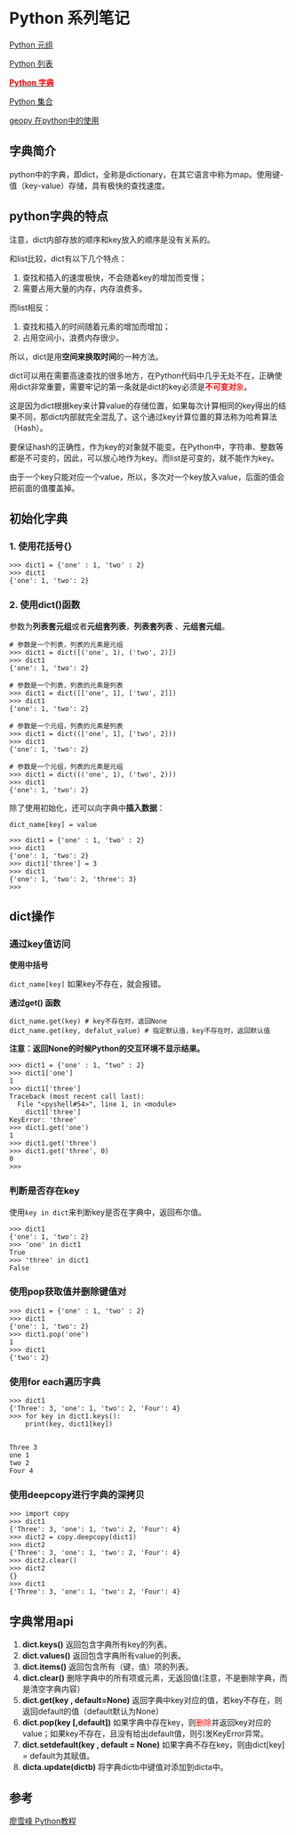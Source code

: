 # Python 系列笔记

[Python 元组](https://github.com/YoungBear/MyBlog/blob/master/md_files/python/md_files/python_tuple.md)

[Python 列表](https://github.com/YoungBear/MyBlog/blob/master/md_files/python/md_files/python_list.md)

[<font color=red>**Python 字典**</font>](https://github.com/YoungBear/MyBlog/blob/master/md_files/python/md_files/python_dict.md)

[Python 集合](https://github.com/YoungBear/MyBlog/blob/master/md_files/python/md_files/python_set.md)

[geopy 在python中的使用](https://github.com/YoungBear/MyBlog/blob/master/md_files/python/geopy.md)

## 字典简介

python中的字典，即dict，全称是dictionary，在其它语言中称为map。使用键-值（key-value）存储，具有极快的查找速度。

## python字典的特点

注意，dict内部存放的顺序和key放入的顺序是没有关系的。

和list比较，dict有以下几个特点：

1. 查找和插入的速度极快，不会随着key的增加而变慢；
2. 需要占用大量的内存，内存浪费多。

而list相反：

1. 查找和插入的时间随着元素的增加而增加；
2. 占用空间小，浪费内存很少。

所以，dict是用**空间来换取时间**的一种方法。

dict可以用在需要高速查找的很多地方，在Python代码中几乎无处不在，正确使用dict非常重要，需要牢记的第一条就是dict的key必须是<font color=red>**不可变对**象</font>。

这是因为dict根据key来计算value的存储位置，如果每次计算相同的key得出的结果不同，那dict内部就完全混乱了。这个通过key计算位置的算法称为哈希算法（Hash）。

要保证hash的正确性，作为key的对象就不能变。在Python中，字符串、整数等都是不可变的，因此，可以放心地作为key。而list是可变的，就不能作为key。

由于一个key只能对应一个value，所以，多次对一个key放入value，后面的值会把前面的值覆盖掉。

## 初始化字典

### 1. 使用花括号{}

```
>>> dict1 = {'one' : 1, 'two' : 2}
>>> dict1
{'one': 1, 'two': 2}
```

### 2. 使用dict()函数

参数为**列表套元组**或者**元组套列表**，**列表套列表** 、**元组套元组**。

```
# 参数是一个列表，列表的元素是元组
>>> dict1 = dict([('one', 1), ('two', 2)])
>>> dict1
{'one': 1, 'two': 2}

# 参数是一个列表，列表的元素是列表
>>> dict1 = dict([['one', 1], ['two', 2]])
>>> dict1
{'one': 1, 'two': 2}

# 参数是一个元组，列表的元素是列表
>>> dict1 = dict((['one', 1], ['two', 2]))
>>> dict1
{'one': 1, 'two': 2}

# 参数是一个元组，列表的元素是元组
>>> dict1 = dict((('one', 1), ('two', 2)))
>>> dict1
{'one': 1, 'two': 2}
```

除了使用初始化，还可以向字典中**插入数据**：

`dict_name[key] = value`

```
>>> dict1 = {'one' : 1, 'two' : 2}
>>> dict1
{'one': 1, 'two': 2}
>>> dict1['three'] = 3
>>> dict1
{'one': 1, 'two': 2, 'three': 3}
>>> 
```

## dict操作

### 通过key值访问

**使用中括号**

`dict_name[key]` 如果key不存在，就会报错。

**通过get() 函数**

```
dict_name.get(key) # key不存在时，返回None
dict_name.get(key, defalut_value) # 指定默认值，key不存在时，返回默认值
```

**注意：返回None的时候Python的交互环境不显示结果。**

```
>>> dict1 = {'one' : 1, "two" : 2}
>>> dict1['one']
1
>>> dict1['three']
Traceback (most recent call last):
  File "<pyshell#54>", line 1, in <module>
    dict1['three']
KeyError: 'three'
>>> dict1.get('one')
1
>>> dict1.get('three')
>>> dict1.get('three', 0)
0
>>>
```

### 判断是否存在key

使用`key in dict`来判断key是否在字典中，返回布尔值。

```
>>> dict1
{'one': 1, 'two': 2}
>>> 'one' in dict1
True
>>> 'three' in dict1
False
```

### 使用pop获取值并删除键值对

```
>>> dict1 = {'one' : 1, 'two' : 2}
>>> dict1
{'one': 1, 'two': 2}
>>> dict1.pop('one')
1
>>> dict1
{'two': 2}
```

### 使用for each遍历字典

```
>>> dict1
{'Three': 3, 'one': 1, 'two': 2, 'Four': 4}
>>> for key in dict1.keys():
	print(key, dict1[key])

	
Three 3
one 1
two 2
Four 4
```

### 使用deepcopy进行字典的深拷贝

```
>>> import copy
>>> dict1
{'Three': 3, 'one': 1, 'two': 2, 'Four': 4}
>>> dict2 = copy.deepcopy(dict1)
>>> dict2
{'Three': 3, 'one': 1, 'two': 2, 'Four': 4}
>>> dict2.clear()
>>> dict2
{}
>>> dict1
{'Three': 3, 'one': 1, 'two': 2, 'Four': 4}
```

## 字典常用api

1. **dict.keys()** 返回包含字典所有key的列表。
2. **dict.values()** 返回包含字典所有value的列表。
3. **dict.items()** 返回包含所有（键，值）项的列表。
4. **dict.clear()** 删除字典中的所有项或元素，无返回值(注意，不是删除字典，而是清空字典内容）
5. **dict.get(key , default=None)** 返回字典中key对应的值，若key不存在，则返回default的值（default默认为None）
6. **dict.pop(key [,default])** 如果字典中存在key，则<font color=red>删除</font>并返回key对应的value；如果key不存在，且没有给出default值，则引发KeyError异常。
7. **dict.setdefault(key , default = None)** 如果字典不存在key，则由dict[key] = default为其赋值。
8. **dicta.update(dictb)** 将字典dictb中键值对添加到dicta中。

## 参考

[廖雪峰 Python教程](https://www.liaoxuefeng.com/wiki/0014316089557264a6b348958f449949df42a6d3a2e542c000)